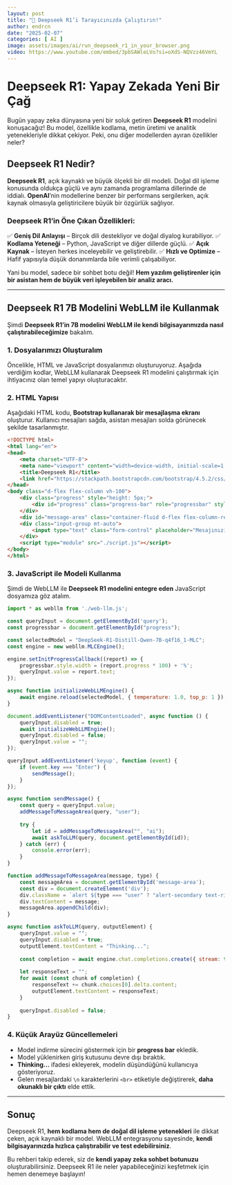 ```yaml
---
layout: post
title: "🚀 Deepseek R1’i Tarayıcınızda Çalıştırın!"
author: endrcn
date: "2025-02-07"
categories: [ AI ]
image: assets/images/ai/run_deepseek_r1_in_your_browser.png
video: https://www.youtube.com/embed/3pbSAWleLVo?si=oXdS-NQVzz46VmYL
---
```


# Deepseek R1: Yapay Zekada Yeni Bir Çağ

Bugün yapay zeka dünyasına yeni bir soluk getiren **Deepseek R1** modelini konuşacağız! Bu model, özellikle kodlama, metin üretimi ve analitik yetenekleriyle dikkat çekiyor. Peki, onu diğer modellerden ayıran özellikler neler?

## Deepseek R1 Nedir?

**Deepseek R1**, açık kaynaklı ve büyük ölçekli bir dil modeli. Doğal dil işleme konusunda oldukça güçlü ve aynı zamanda programlama dillerinde de iddialı. **OpenAI**’nin modellerine benzer bir performans sergilerken, açık kaynak olmasıyla geliştiricilere büyük bir özgürlük sağlıyor.

### Deepseek R1’in Öne Çıkan Özellikleri:
✅ **Geniş Dil Anlayışı** – Birçok dili destekliyor ve doğal diyalog kurabiliyor.
✅ **Kodlama Yeteneği** – Python, JavaScript ve diğer dillerde güçlü.
✅ **Açık Kaynak** – İsteyen herkes inceleyebilir ve geliştirebilir.
✅ **Hızlı ve Optimize** – Hafif yapısıyla düşük donanımlarda bile verimli çalışabiliyor.

Yani bu model, sadece bir sohbet botu değil! **Hem yazılım geliştirenler için bir asistan hem de büyük veri işleyebilen bir analiz aracı.**

---

## Deepseek R1 7B Modelini WebLLM ile Kullanmak

Şimdi **Deepseek R1’in 7B modelini WebLLM ile kendi bilgisayarımızda nasıl çalıştırabileceğimize** bakalım.

### 1. Dosyalarımızı Oluşturalım

Öncelikle, HTML ve JavaScript dosyalarımızı oluşturuyoruz. Aşağıda verdiğim kodlar, WebLLM kullanarak Deepseek R1 modelini çalıştırmak için ihtiyacınız olan temel yapıyı oluşturacaktır.

### 2. HTML Yapısı

Aşağıdaki HTML kodu, **Bootstrap kullanarak bir mesajlaşma ekranı** oluşturur. Kullanıcı mesajları sağda, asistan mesajları solda görünecek şekilde tasarlanmıştır.

```html
<!DOCTYPE html>
<html lang="en">
<head>
    <meta charset="UTF-8">
    <meta name="viewport" content="width=device-width, initial-scale=1.0">
    <title>Deepseek R1</title>
    <link href="https://stackpath.bootstrapcdn.com/bootstrap/4.5.2/css/bootstrap.min.css" rel="stylesheet">
</head>
<body class="d-flex flex-column vh-100">
    <div class="progress" style="height: 5px;">
        <div id="progress" class="progress-bar" role="progressbar" style="width:0%;" aria-valuemax="100" aria-valuemin="0"></div>
    </div>
    <div id="message-area" class="container-fluid d-flex flex-column-reverse flex-grow-1 overflow-auto"></div>
    <div class="input-group mt-auto">
        <input type="text" class="form-control" placeholder="Mesajınızı yazın..." id="query">
    </div>
    <script type="module" src="./script.js"></script>
</body>
</html>
```

### 3. JavaScript ile Modeli Kullanma

Şimdi de WebLLM ile **Deepseek R1 modelini entegre eden** JavaScript dosyamıza göz atalım.

```javascript
import * as webllm from './web-llm.js';

const queryInput = document.getElementById('query');
const progressbar = document.getElementById("progress");

const selectedModel = "DeepSeek-R1-Distill-Qwen-7B-q4f16_1-MLC";
const engine = new webllm.MLCEngine();

engine.setInitProgressCallback((report) => {
    progressbar.style.width = (report.progress * 100) + '%';
    queryInput.value = report.text;
});

async function initializeWebLLMEngine() {
    await engine.reload(selectedModel, { temperature: 1.0, top_p: 1 });
}

document.addEventListener("DOMContentLoaded", async function () {
    queryInput.disabled = true;
    await initializeWebLLMEngine();
    queryInput.disabled = false;
    queryInput.value = "";
});

queryInput.addEventListener('keyup', function (event) {
    if (event.key === "Enter") {
        sendMessage();
    }
});

async function sendMessage() {
    const query = queryInput.value;
    addMessageToMessageArea(query, "user");
    
    try {
        let id = addMessageToMessageArea("", "ai");
        await askToLLM(query, document.getElementById(id));
    } catch (err) {
        console.error(err);
    }
}

function addMessageToMessageArea(message, type) {
    const messageArea = document.getElementById('message-area');
    const div = document.createElement('div');
    div.className = `alert ${type === "user" ? "alert-secondary text-right" : "alert-primary text-left"}`;
    div.textContent = message;
    messageArea.appendChild(div);
}

async function askToLLM(query, outputElement) {
    queryInput.value = "";
    queryInput.disabled = true;
    outputElement.textContent = "Thinking...";
    
    const completion = await engine.chat.completions.create({ stream: true, messages: [{ role: "user", content: query }] });
    
    let responseText = "";
    for await (const chunk of completion) {
        responseText += chunk.choices[0].delta.content;
        outputElement.textContent = responseText;
    }
    
    queryInput.disabled = false;
}
```

### 4. Küçük Arayüz Güncellemeleri

- Model indirme sürecini göstermek için bir **progress bar** ekledik.
- Model yüklenirken giriş kutusunu devre dışı bıraktık.
- **Thinking...** ifadesi ekleyerek, modelin düşündüğünü kullanıcıya gösteriyoruz.
- Gelen mesajlardaki `\n` karakterlerini `<br>` etiketiyle değiştirerek, **daha okunaklı bir çıktı** elde ettik.

---

## Sonuç

Deepseek R1, **hem kodlama hem de doğal dil işleme yetenekleri** ile dikkat çeken, açık kaynaklı bir model. WebLLM entegrasyonu sayesinde, **kendi bilgisayarınızda hızlıca çalıştırabilir ve test edebilirsiniz**.

Bu rehberi takip ederek, siz de **kendi yapay zeka sohbet botunuzu** oluşturabilirsiniz. Deepseek R1 ile neler yapabileceğinizi keşfetmek için hemen denemeye başlayın!

